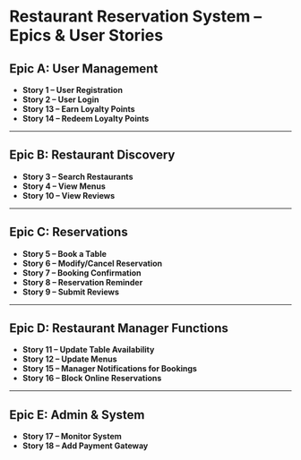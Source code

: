 # Restaurant Reservation System – Epics & User Stories

## Epic A: User Management
- **Story 1 – User Registration**  
- **Story 2 – User Login**  
- **Story 13 – Earn Loyalty Points**  
- **Story 14 – Redeem Loyalty Points**

---

## Epic B: Restaurant Discovery
- **Story 3 – Search Restaurants**  
- **Story 4 – View Menus**  
- **Story 10 – View Reviews**

---

## Epic C: Reservations
- **Story 5 – Book a Table**  
- **Story 6 – Modify/Cancel Reservation**  
- **Story 7 – Booking Confirmation**  
- **Story 8 – Reservation Reminder**  
- **Story 9 – Submit Reviews**

---

## Epic D: Restaurant Manager Functions
- **Story 11 – Update Table Availability**  
- **Story 12 – Update Menus**  
- **Story 15 – Manager Notifications for Bookings**  
- **Story 16 – Block Online Reservations**

---

## Epic E: Admin & System
- **Story 17 – Monitor System**  
- **Story 18 – Add Payment Gateway**
